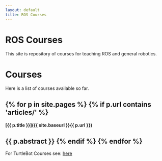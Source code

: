 ```yaml
---
layout: default
title: ROS Courses
---
```


# ROS Courses

This site is repository of courses for teaching ROS and general robotics. 


# Courses

Here is a list of courses available so far. 


{% for p in site.pages %}
    {% if p.url contains 'articles/' %}
----

#### [{{ p.title }}]({{ site.baseurl }}{{ p.url }})

{{ p.abstract }}
    {% endif %}
{% endfor %}
----



For TurtleBot Courses see: [here](turtlebot)